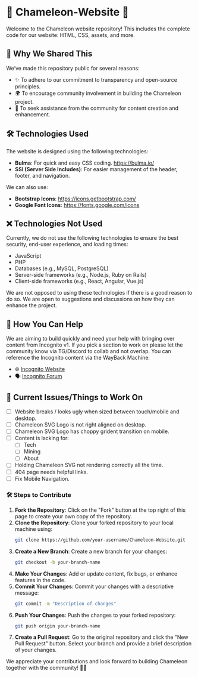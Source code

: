 # 🌟 Chameleon-Website 🌟

Welcome to the Chameleon website repository! This includes the complete code for our website: HTML, CSS, assets, and more.

## 📢 Why We Shared This

We’ve made this repository public for several reasons:

- ✨ To adhere to our commitment to transparency and open-source principles.
- 🌍 To encourage community involvement in building the Chameleon project.
- 🤝 To seek assistance from the community for content creation and enhancement.

## 🛠️ Technologies Used

The website is designed using the following technologies:

- **Bulma**: For quick and easy CSS coding. https://bulma.io/
- **SSI (Server Side Includes)**: For easier management of the header, footer, and navigation.

We can also use:

- **Bootstrap Icons**: https://icons.getbootstrap.com/
- **Google Font Icons**: https://fonts.google.com/icons

## ❌ Technologies Not Used

Currently, we do not use the following technologies to ensure the best security, end-user experience, and loading times:

- JavaScript
- PHP
- Databases (e.g., MySQL, PostgreSQL)
- Server-side frameworks (e.g., Node.js, Ruby on Rails)
- Client-side frameworks (e.g., React, Angular, Vue.js)

We are not opposed to using these technologies if there is a good reason to do so. We are open to suggestions and discussions on how they can enhance the project.

## 🙌 How You Can Help

We are aiming to build quickly and need your help with bringing over content from Incognito v1. If you pick a section to work on please let the community know via TG/Discord to collab and not overlap. You can reference the Incognito content via the WayBack Machine:

- 🌐 [Incognito Website](https://web.archive.org/web/20240321165852/https://incognito.org/)
- 🗣️ [Incognito Forum](https://web.archive.org/web/20240510113046/https://we.incognito.org/)

## 🐞 Current Issues/Things to Work On

- [ ] Website breaks / looks ugly when sized between touch/mobile and desktop.
- [ ] Chameleon SVG Logo is not right aligned on desktop.
- [ ] Chameleon SVG Logo has choppy grident transition on mobile.
- [ ] Content is lacking for:
  - [ ] Tech
  - [ ] Mining
  - [ ] About
- [ ] Holding Chameleon SVG not rendering correctly all the time.
- [ ] 404 page needs helpful links.
- [ ] Fix Mobile Navigation.

### 🛠️ Steps to Contribute

1. **Fork the Repository**: Click on the "Fork" button at the top right of this page to create your own copy of the repository.
2. **Clone the Repository**: Clone your forked repository to your local machine using:
    ```sh
    git clone https://github.com/your-username/Chameleon-Website.git
    ```
3. **Create a New Branch**: Create a new branch for your changes:
    ```sh
    git checkout -b your-branch-name
    ```
4. **Make Your Changes**: Add or update content, fix bugs, or enhance features in the code.
5. **Commit Your Changes**: Commit your changes with a descriptive message:
    ```sh
    git commit -m "Description of changes"
    ```
6. **Push Your Changes**: Push the changes to your forked repository:
    ```sh
    git push origin your-branch-name
    ```
7. **Create a Pull Request**: Go to the original repository and click the "New Pull Request" button. Select your branch and provide a brief description of your changes.

We appreciate your contributions and look forward to building Chameleon together with the community! 🚀💚
